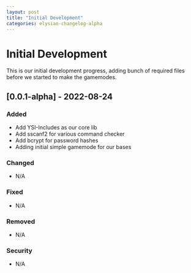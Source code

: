 ```yaml
---
layout: post
title: "Initial Development"
categories: elysian-changelog-alpha
---
```


# Initial Development

This is our initial development progress, adding bunch of required files before we started to make the gamemodes.

## [0.0.1-alpha] - 2022-08-24

### Added

- Add YSI-Includes as our core lib
- Add sscanf2 for various command checker
- Add bcrypt for password hashes
- Adding initial simple gamemode for our bases

### Changed

- N/A

### Fixed

- N/A

### Removed

- N/A

### Security

- N/A

